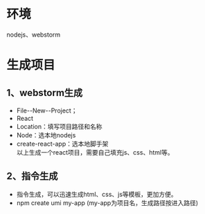 

# 环境
nodejs、webstorm

# 生成项目
## 1、webstorm生成
* File--New--Project；
* React
* Location：填写项目路径和名称
* Node：选本地nodejs
* create-react-app：选本地脚手架 <br>
以上生成一个react项目，需要自己填充js、css、html等。

## 2、指令生成
* 指令生成，可以迅速生成html、css、js等模板，更加方便。
* npm create umi my-app  (my-app为项目名，生成路径按进入路径)

